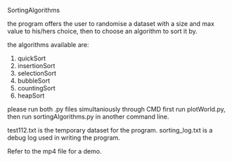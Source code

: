 SortingAlgorithms

the program offers the user to randomise a dataset with a size and max value to his/hers choice, then to choose an algorithm to sort it by.

the algorithms available are:
1. quickSort
2. insertionSort
3. selectionSort
4. bubbleSort
5. countingSort
6. heapSort

please run both .py files simultaniously through CMD
first run plotWorld.py, then run sortingAlgorithms.py in another command line.

test112.txt is the temporary dataset for the program.
sorting_log.txt is a debug log used in writing the program.

Refer to the mp4 file for a demo.
